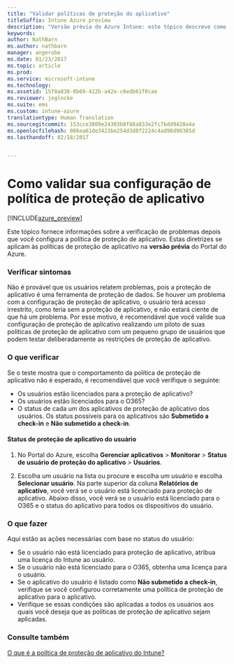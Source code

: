 ```yaml
---
title: "Validar políticas de proteção do aplicativo"
titleSuffix: Intune Azure preview
description: "Versão prévia do Azure Intune: este tópico descreve como você pode testar e validar se a política de proteção de aplicativo está configurada corretamente e funcionando conforme o esperado."
keywords: 
author: NathBarn
ms.author: nathbarn
manager: angerobe
ms.date: 01/23/2017
ms.topic: article
ms.prod: 
ms.service: microsoft-intune
ms.technology: 
ms.assetid: 15f8a838-0b69-412b-a42e-c6edb61f0cae
ms.reviewer: joglocke
ms.suite: ems
ms.custom: intune-azure
translationtype: Human Translation
ms.sourcegitcommit: 153cce3809e24303b8f88a833e2fc7bdd9428a4a
ms.openlocfilehash: 086ea61de3423be254d3d8f2224c4ad96d90385d
ms.lasthandoff: 02/18/2017


---
```


# <a name="how-to-validate-your-app-protection-policy-setup"></a>Como validar sua configuração de política de proteção de aplicativo

[!INCLUDE[azure_preview](../includes/azure_preview.md)]


Este tópico fornece informações sobre a verificação de problemas depois que você configura a política de proteção de aplicativo. Estas diretrizes se aplicam às políticas de proteção de aplicativo na **versão prévia** do Portal do Azure.

### <a name="checking-for-symptoms"></a>Verificar sintomas
Não é provável que os usuários relatem problemas, pois a proteção de aplicativo é uma ferramenta de proteção de dados. Se houver um problema com a configuração de proteção de aplicativo, o usuário terá acesso irrestrito, como teria sem a proteção de aplicativo, e não estará ciente de que há um problema. Por esse motivo, é recomendável que você valide sua configuração de proteção de aplicativo realizando um piloto de suas políticas de proteção de aplicativo com um pequeno grupo de usuários que podem testar deliberadamente as restrições de proteção de aplicativo.


### <a name="what-to-check"></a>O que verificar

Se o teste mostra que o comportamento da política de proteção de aplicativo não é esperado, é recomendável que você verifique o seguinte:

- Os usuários estão licenciados para a proteção de aplicativo?
- Os usuários estão licenciados para o O365?
- O status de cada um dos aplicativos de proteção de aplicativo dos usuários. Os status possíveis para os aplicativos são **Submetido a check-in** e **Não submetido a check-in**.

#### <a name="user-app-protection-status"></a>Status de proteção de aplicativo do usuário
1. No Portal do Azure, escolha **Gerenciar aplicativos** > **Monitorar** >  **Status de usuário de proteção do aplicativo** > **Usuários**.

2. Escolha um usuário na lista ou procure e escolha um usuário e escolha **Selecionar usuário**. Na parte superior da coluna **Relatórios de aplicativo**, você verá se o usuário está licenciado para proteção de aplicativo. Abaixo disso, você verá se o usuário está licenciado para o O365 e o status do aplicativo para todos os dispositivos do usuário.



### <a name="what-to-do"></a>O que fazer
Aqui estão as ações necessárias com base no status do usuário:

- Se o usuário não está licenciado para proteção de aplicativo, atribua uma licença do Intune ao usuário.
- Se o usuário não está licenciado para o O365, obtenha uma licença para o usuário.
- Se o aplicativo do usuário é listado como **Não submetido a check-in**, verifique se você configurou corretamente uma política de proteção de aplicativo para o aplicativo.
- Verifique se essas condições são aplicadas a todos os usuários aos quais você deseja que as políticas de proteção de aplicativo sejam aplicadas.

### <a name="see-also"></a>Consulte também

[O que é a política de proteção de aplicativo do Intune?](app-protection-policies.md)

